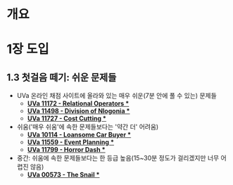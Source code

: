 # 개요

# 1장 도입

## 1.3 첫걸음 떼기: 쉬운 문제들

* UVa 온라인 채점 사이트에 올라와 있는 매우 쉬운(7분 안에 풀 수 있는) 문제들
  * [**<u>UVa 11172 - Relational Operators \*</u>**](uva11172.md)
  * [**<u>UVa 11498 - Division of Nlogonia \*</u>**](uva11498.md)
  * [**<u>UVa 11727 - Cost Cutting \*</u>**](uva11727.md)
* 쉬움('매우 쉬움'에 속한 문제들보다는 '약간 더' 어려움)
  * [**<u>UVa 10114 - Loansome Car Buyer \*</u>**](uva10114.md)
  * [**<u>UVa 11559 - Event Planning \*</u>**](uva11559.md)
  * [**<u>UVa 11799 - Horror Dash \*</u>**](uva11799.md)
* 중간: 쉬움에 속한 문제들보다는 한 등급 높음(15~30분 정도가 걸리겠지만 너무 어렵진 않음)
  * [**<u>UVa 00573 - The Snail \*</u>**](uva00573.md)
